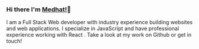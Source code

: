 ### Hi there I'm [Medhat!](https://medhatnasra.me)👋
I am a Full Stack Web developer with industry experience building websites and web applications. I specialize in JavaScript and have professional experience working with React . Take a look at my work on Github or get in touch!<br>

<br>

